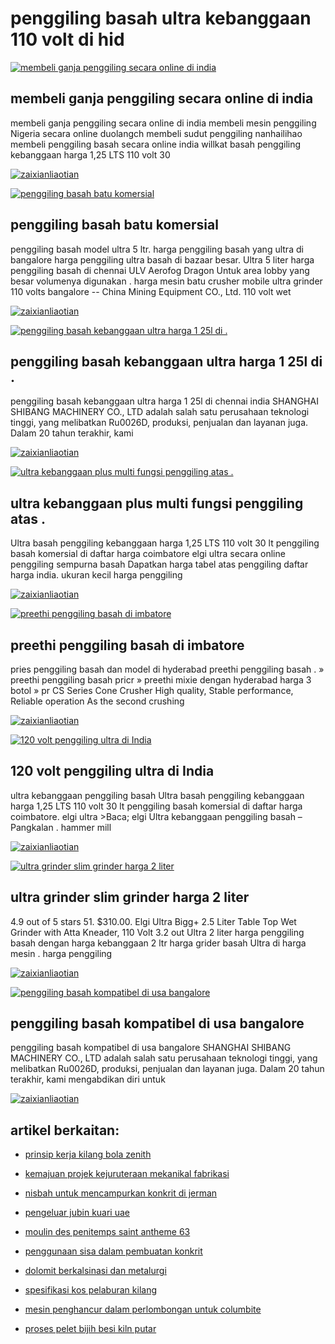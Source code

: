 # penggiling basah ultra kebanggaan 110 volt di hid
<a href="https://mnn.zoosnet.net/LR/Chatpre.aspx?id=MNN94995150&p=https://topgrinding.com/" target="_blank">![membeli ganja penggiling secara online di india](https://github.com/technlg/images/blob/main/7.jpg)</a>
## membeli ganja penggiling secara online di india
membeli ganja penggiling secara online di india membeli mesin penggiling Nigeria secara online duolangch membeli sudut penggiling nanhailihao membeli penggiling basah secara online india willkat basah penggiling kebanggaan harga 1,25 LTS 110 volt 30
<a href="https://mnn.zoosnet.net/LR/Chatpre.aspx?id=MNN94995150&p=https://topgrinding.com/" target="_blank"><img src="https://github.com/technlg/images/raw/main/chat11.jpg" alt="zaixianliaotian"/></a><a href="//whatsapp.shibangsoft.com/WhatsApp.php" ><img src="https://github.com/technlg/images/raw/main/chat11.png" alt=""></a>
<a href="https://mnn.zoosnet.net/LR/Chatpre.aspx?id=MNN94995150&p=https://topgrinding.com/" target="_blank">![penggiling basah batu komersial](https://github.com/technlg/images/blob/main/6.jpg)</a>
## penggiling basah batu komersial
penggiling basah model ultra 5 ltr. harga penggiling basah yang ultra di bangalore harga penggiling ultra basah di bazaar besar. Ultra 5 liter harga penggiling basah di chennai ULV Aerofog Dragon Untuk area lobby yang besar volumenya digunakan . harga mesin batu crusher mobile ultra grinder 110 volts bangalore -- China Mining Equipment CO., Ltd. 110 volt wet
<a href="https://mnn.zoosnet.net/LR/Chatpre.aspx?id=MNN94995150&p=https://topgrinding.com/" target="_blank"><img src="https://github.com/technlg/images/raw/main/chat11.jpg" alt="zaixianliaotian"/></a><a href="//whatsapp.shibangsoft.com/WhatsApp.php" ><img src="https://github.com/technlg/images/raw/main/chat11.png" alt=""></a>
<a href="https://mnn.zoosnet.net/LR/Chatpre.aspx?id=MNN94995150&p=https://topgrinding.com/" target="_blank">![penggiling basah kebanggaan ultra harga 1 25l di .](https://github.com/technlg/images/blob/main/62.jpg)</a>
## penggiling basah kebanggaan ultra harga 1 25l di .
penggiling basah kebanggaan ultra harga 1 25l di chennai india SHANGHAI SHIBANG MACHINERY CO., LTD adalah salah satu perusahaan teknologi tinggi, yang melibatkan Ru0026D, produksi, penjualan dan layanan juga. Dalam 20 tahun terakhir, kami 
<a href="https://mnn.zoosnet.net/LR/Chatpre.aspx?id=MNN94995150&p=https://topgrinding.com/" target="_blank"><img src="https://github.com/technlg/images/raw/main/chat11.jpg" alt="zaixianliaotian"/></a><a href="//whatsapp.shibangsoft.com/WhatsApp.php" ><img src="https://github.com/technlg/images/raw/main/chat11.png" alt=""></a>
<a href="https://mnn.zoosnet.net/LR/Chatpre.aspx?id=MNN94995150&p=https://topgrinding.com/" target="_blank">![ultra kebanggaan plus multi fungsi penggiling atas .](https://github.com/technlg/images/blob/main/43.jpg)</a>
## ultra kebanggaan plus multi fungsi penggiling atas .
Ultra basah penggiling kebanggaan harga 1,25 LTS 110 volt 30 lt penggiling basah komersial di daftar harga coimbatore elgi ultra secara online penggiling sempurna basah Dapatkan harga tabel atas penggiling daftar harga india. ukuran kecil harga penggiling
<a href="https://mnn.zoosnet.net/LR/Chatpre.aspx?id=MNN94995150&p=https://topgrinding.com/" target="_blank"><img src="https://github.com/technlg/images/raw/main/chat11.jpg" alt="zaixianliaotian"/></a><a href="//whatsapp.shibangsoft.com/WhatsApp.php" ><img src="https://github.com/technlg/images/raw/main/chat11.png" alt=""></a>
<a href="https://mnn.zoosnet.net/LR/Chatpre.aspx?id=MNN94995150&p=https://topgrinding.com/" target="_blank">![preethi penggiling basah di imbatore](https://github.com/technlg/images/blob/main/65.jpg)</a>
## preethi penggiling basah di imbatore
pries penggiling basah dan model di hyderabad preethi penggiling basah . » preethi penggiling basah pricr » preethi mixie dengan hyderabad harga 3 botol » pr CS Series Cone Crusher High quality, Stable performance, Reliable operation As the second crushing 
<a href="https://mnn.zoosnet.net/LR/Chatpre.aspx?id=MNN94995150&p=https://topgrinding.com/" target="_blank"><img src="https://github.com/technlg/images/raw/main/chat11.jpg" alt="zaixianliaotian"/></a><a href="//whatsapp.shibangsoft.com/WhatsApp.php" ><img src="https://github.com/technlg/images/raw/main/chat11.png" alt=""></a>
<a href="https://mnn.zoosnet.net/LR/Chatpre.aspx?id=MNN94995150&p=https://topgrinding.com/" target="_blank">![120 volt penggiling ultra di India](https://github.com/technlg/images/blob/main/62.jpg)</a>
## 120 volt penggiling ultra di India
ultra kebanggaan penggiling basah Ultra basah penggiling kebanggaan harga 1,25 LTS 110 volt 30 lt penggiling basah komersial di daftar harga coimbatore. elgi ultra >Baca; elgi Ultra kebanggaan penggiling basah – Pangkalan . hammer mill
<a href="https://mnn.zoosnet.net/LR/Chatpre.aspx?id=MNN94995150&p=https://topgrinding.com/" target="_blank"><img src="https://github.com/technlg/images/raw/main/chat11.jpg" alt="zaixianliaotian"/></a><a href="//whatsapp.shibangsoft.com/WhatsApp.php" ><img src="https://github.com/technlg/images/raw/main/chat11.png" alt=""></a>
<a href="https://mnn.zoosnet.net/LR/Chatpre.aspx?id=MNN94995150&p=https://topgrinding.com/" target="_blank">![ultra grinder slim grinder harga 2 liter](https://github.com/technlg/images/blob/main/11.jpg)</a>
## ultra grinder slim grinder harga 2 liter
4.9 out of 5 stars 51. $310.00. Elgi Ultra Bigg+ 2.5 Liter Table Top Wet Grinder with Atta Kneader, 110 Volt 3.2 out  Ultra 2 liter harga penggiling basah dengan harga kebanggaan 2 ltr harga grider basah Ultra di harga mesin . harga penggiling 
<a href="https://mnn.zoosnet.net/LR/Chatpre.aspx?id=MNN94995150&p=https://topgrinding.com/" target="_blank"><img src="https://github.com/technlg/images/raw/main/chat11.jpg" alt="zaixianliaotian"/></a><a href="//whatsapp.shibangsoft.com/WhatsApp.php" ><img src="https://github.com/technlg/images/raw/main/chat11.png" alt=""></a>
<a href="https://mnn.zoosnet.net/LR/Chatpre.aspx?id=MNN94995150&p=https://topgrinding.com/" target="_blank">![penggiling basah kompatibel di usa bangalore](https://github.com/technlg/images/blob/main/58.jpg)</a>
## penggiling basah kompatibel di usa bangalore
penggiling basah kompatibel di usa bangalore SHANGHAI SHIBANG MACHINERY CO., LTD adalah salah satu perusahaan teknologi tinggi, yang melibatkan Ru0026D, produksi, penjualan dan layanan juga. Dalam 20 tahun terakhir, kami mengabdikan diri untuk 
<a href="https://mnn.zoosnet.net/LR/Chatpre.aspx?id=MNN94995150&p=https://topgrinding.com/" target="_blank"><img src="https://github.com/technlg/images/raw/main/chat11.jpg" alt="zaixianliaotian"/></a><a href="//whatsapp.shibangsoft.com/WhatsApp.php" ><img src="https://github.com/technlg/images/raw/main/chat11.png" alt=""></a>
## artikel berkaitan:
* [prinsip kerja kilang bola zenith](prinsip%20kerja%20kilang%20bola%20zenith.md)
* [kemajuan projek kejuruteraan mekanikal fabrikasi](kemajuan%20projek%20kejuruteraan%20mekanikal%20fabrikasi.md)
* [nisbah untuk mencampurkan konkrit di jerman](nisbah%20untuk%20mencampurkan%20konkrit%20di%20jerman.md)
* [pengeluar jubin kuari uae](pengeluar%20jubin%20kuari%20uae.md)
* [moulin des penitemps saint antheme 63](moulin%20des%20penitemps%20saint%20antheme%2063.md)
* [penggunaan sisa dalam pembuatan konkrit](penggunaan%20sisa%20dalam%20pembuatan%20konkrit.md)
* [dolomit berkalsinasi dan metalurgi](dolomit%20berkalsinasi%20dan%20metalurgi.md)
* [spesifikasi kos pelaburan kilang](spesifikasi%20kos%20pelaburan%20kilang.md)
* [mesin penghancur dalam perlombongan untuk columbite](mesin%20penghancur%20dalam%20perlombongan%20untuk%20columbite.md)
* [proses pelet bijih besi kiln putar](proses%20pelet%20bijih%20besi%20kiln%20putar.md)
